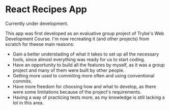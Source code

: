# React Recipes App
Currently under development.

This app was first developed as an evaluative group project of Trybe's Web Development Course.
I'm now recreating it (and other projects) from scratch for theese main reasons:
- Gain a better understading of what it takes to set up all the necessary tools, since almost everything was ready for us to start coding.
- Have an opportunity to build all the features by myself, as it was a group project and many of them were built by other people.
- Getting more used to commiting more often and using conventional commits.
- Have more freedom for choosing how and what to develop, as there were some limitations because of the project's requirements.
- Having a way of practicing tests more, as my knowledge is still lacking a lot in this area.
